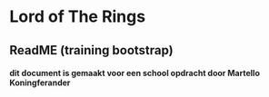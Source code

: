# Lord of The Rings

## ReadME (training bootstrap)

#### dit document is gemaakt voor een school opdracht door Martello Koningferander


